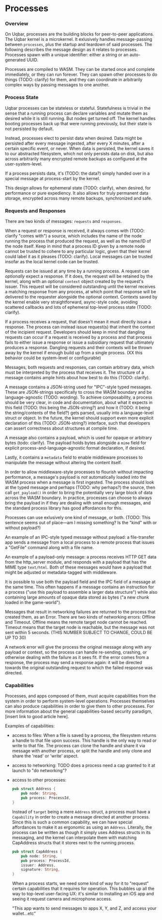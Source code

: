 # Processes

### Overview

On Uqbar, processes are the building blocks for peer-to-peer applications. The Uqbar kernel is a microkernel. It exlusively handles message-passing between `processes`, plus the startup and teardown of said processes. The following describes the message design as it relates to processes. Processes spawn with a unique identifier: either a string or an auto-generated UUID.

Processes are compiled to WASM. They can be started once and complete immediately, or they can run forever. They can spawn other processes to do things (TODO: clarify) for them, and they can coordinate in arbitrarily complex ways by passing messages to one another.

### Process State

Uqbar processes can be stateless or stateful. Statefulness is trivial in the sense that a running process can declare variables and mutate them as desired while it is still running. But nodes get turned off. The kernel handles booting processes back up that were running previously, but their state is not persisted by default.

Instead, processes elect to persist data when desired. Data might be persisted after every message ingested, after every X minutes, after a certain specific event, or never. When data is persisted, the kernel saves it to our abstracted filesystem, which not only persists data on disk, but also across arbitrarily many encrypted remote backups as configured at the user-system-level.

If a process persists data, it's (TODO: the data?) simply handed over in a special message at process-start by the kernel.

This design allows for ephemeral state (TODO: clarify), when desired, for performance or pure expediency. It also allows for truly permanent data storage, encrypted across many remote backups, synchronized and safe.

### Requests and Responses

There are two kinds of messages: `requests` and `responses`.

When a request or response is received, it always comes with (TODO: clarify "comes with") a source, which includes the name of the node running the process that produced the request, as well as the name/ID of the node itself. Keep in mind that a process ID given by a remote node cannot be trusted to cohere to any particular logic, given that their kernel could label it as it pleases (TODO: clarify). Local messages can be trusted insofar as the local kernel code can be trusted.

Requests can be issued at any time by a running process. A request can *optionally* expect a response. If it does, the request will be retained by the kernel, along with an optional `context` object created by the request's issuer. This request will be considered outstanding until the kernel receives a matching response from any process, at which point that response will be delivered to the requester alongside the optional context. Contexts saved by the kernel enable very straightforward, async-style code, avoiding scattered callbacks and lots of ephemeral top-level process state (TODO: clarify).

If a process receives a request, that doesn't mean it must directly issue a response. The process can instead issue request(s) that inherit the context of the incipient request. Developers should keep in mind that dangling requests can occur if a request is received by a process and that process fails to either issue a response or issue a subsidiary request that ultimately produces a response. Dangling requests and their contexts will be thrown away by the kernel if enough build up from a single process. (XX this behavior could be system-level or configurable)

Messages, both requests and responses, can contain arbitrary data, which must be interpreted by the process that receives it. The structure of a message contains ample hints about how best to do this (TODO: clarify).

A message contains a JSON-string used for "IPC"-style typed messages. These are JSON-strings specifically to cross the WASM boundary and be language-agnostic (TODO: wording). To achieve composability, a process should be very clear, in code and documentation, about what it expects in this field (TODO: this being the JSON-string?) and how it (TODO: it being the string/contents of the field?) gets parsed, usually into a language-level struct or object. In the future, the kernel should support even more explicit declaration of this (TODO: JSON-string?) interface, such that developers can assert correctness about structures at compile time.

A message also contains a payload, which is used for opaque or arbitrary bytes (todo: clarify). The payload holds bytes alongside a `mime` field for explicit process-and-language-agnostic format declaration, if desired.

Lastly, it contains a `metadata` field to enable middleware processes to manipulate the message without altering the content itself.

In order to allow middleware-style processes to flourish without impacting performance, a message's payload is *not* automatically loaded into the WASM process when a message is first ingested. The process should look at the typed message and perhaps (TODO: why perhaps?) the source, then call `get_payload()` in order to bring the potentially very large block of data across the WASM boundary. In practice, processes can choose to always bring the payload in if they are dealing with small enough messages, and the standard process library has good affordances for this.

Processes can use exlusively one kind of message, or both. (TODO: This sentence seems out of place—am I missing something? Is the "kind" with or without payload?)

An example of an IPC-style typed message without payload: a file-transfer app sends a message from a local process to a remote process that issues a "GetFile" command along with a file name.

An example of a payload-only message: a process receives HTTP GET data from the http_server module, and responds with a payload that has the MIME type `text/html`. Both of these messages would have a payload that might be adjusted or metadata-tagged with middleware.

It is possible to use both the payload field and the IPC field of a message at the same time. This often happens if a message contains an instruction for a process ("use this payload to assemble a larger data structure") while also containing large amounts of opaque data stored as bytes ("a new chunk loaded in the game-world").

Messages that result in networking failures are returned to the process that created them, as an Error. There are two kinds of networking errors: Offline and Timeout. Offline means the remote target node cannot be reached. Timeout means that the target node is reachable, but the message was not sent within 5 seconds. (THIS NUMBER SUBJECT TO CHANGE, COULD BE UP TO 30)

A network error will give the process the original message along with any payload or context, so the process can handle re-sending, crashing, or otherwise dealing with the failure as it sees fit. If the error comes from a response, the process may send a response again: it will be directed towards the original outstanding request to which the failed response was directed.

### Capabilities

Processes, and apps composed of them, must acquire capabilities from the system in order to perform system-level operations. Processes themselves can also produce capabilities in order to give them to other processes. For more information about the general capabilities-based security paradigm, [insert link to good article here].

Examples of capabilities:

- access to files:
    When a file is saved by a process, the filesystem returns a handle to that file upon success. This handle is the only way to read or write to that file. The process can clone the handle and share it via message with another process, or split the handle and only clone and share the 'read' or 'write' aspect.

- access to networking:
    TODO does a process need a cap granted to it at launch to "do networking"?

- access to other processes:

    ```rust
    pub struct Address {
        pub node: String,
        pub process: ProcessId,
    }
    ```

    Instead of `target` being a mere `Address` struct, a process must have a `Capability` in order to create a message directed at another process. Since this is such a common capability, we can have special affordances to make it as ergonomic as using an `Address`. Literally, the process can be written as though it simply uses Address structs in its messaging, and the kernel can interpolate them with matching CapAddress structs that it stores next to the running process.

    ```rust
    pub struct CapAddress {
        pub node: String,
        pub process: ProcessId,
        issuer: Address,
        signature: String,
    }
    ```

    When a process starts, we need some kind of way for it to "request" certain capabilities that it requires for operation. This bubbles up all the way to top-level user-facing UX: it's similar to installing an iOS app and seeing it request camera and microphone access.

    "This app wants to send messages to apps X, Y, and Z, and access your wallet...etc"